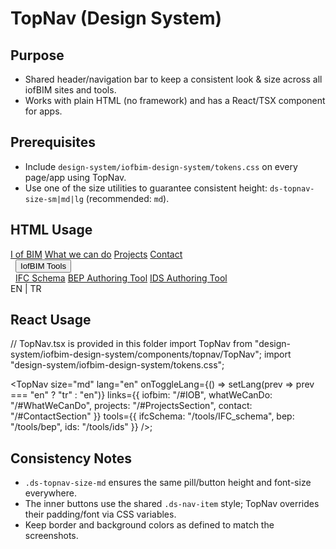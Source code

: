TopNav (Design System)
======================

Purpose
-------
- Shared header/navigation bar to keep a consistent look & size across all iofBIM sites and tools.
- Works with plain HTML (no framework) and has a React/TSX component for apps.

Prerequisites
-------------
- Include `design-system/iofbim-design-system/tokens.css` on every page/app using TopNav.
- Use one of the size utilities to guarantee consistent height: `ds-topnav-size-sm|md|lg` (recommended: `md`).

HTML Usage
----------
<link rel="stylesheet" href="/path/to/design-system/iofbim-design-system/tokens.css" />

<div class="ds-topnav ds-topnav-size-md">
  <nav class="ds-topnav__group" aria-label="Site">
    <a href="/#IOB" class="ds-nav-item">I of BIM</a>
    <a href="/#WhatWeCanDo" class="ds-nav-item">What we can do</a>
    <a href="/#ProjectsSection" class="ds-nav-item">Projects</a>
    <a href="/#ContactSection" class="ds-nav-item">Contact</a>
  </nav>
  <nav class="ds-topnav__group" aria-label="Tools" style="margin: 0 .5rem">
    <div class="ds-dropdown">
      <button type="button" class="ds-nav-item">IofBIM Tools</button>
      <div class="ds-topnav__dropdown" role="menu">
        <a role="menuitem" href="/tools/IFC_schema">IFC Schema</a>
        <a role="menuitem" href="/tools/bep">BEP Authoring Tool</a>
        <a role="menuitem" href="/tools/ids">IDS Authoring Tool</a>
      </div>
    </div>
  </nav>
  <nav class="ds-topnav__group" aria-label="Language">
    <span class="ds-nav-item">EN | TR</span>
  </nav>
  <!-- Optional: make sticky at the top of the viewport (default) -->
</div>

React Usage
-----------
// TopNav.tsx is provided in this folder
import TopNav from "design-system/iofbim-design-system/components/topnav/TopNav";
import "design-system/iofbim-design-system/tokens.css";

<TopNav
  size="md"
  lang="en"
  onToggleLang={() => setLang(prev => prev === "en" ? "tr" : "en")}
  links={{ iofbim: "/#IOB", whatWeCanDo: "/#WhatWeCanDo", projects: "/#ProjectsSection", contact: "/#ContactSection" }}
  tools={{ ifcSchema: "/tools/IFC_schema", bep: "/tools/bep", ids: "/tools/ids" }}
/>;

Consistency Notes
-----------------
- `.ds-topnav-size-md` ensures the same pill/button height and font-size everywhere.
- The inner buttons use the shared `.ds-nav-item` style; TopNav overrides their padding/font via CSS variables.
- Keep border and background colors as defined to match the screenshots.


